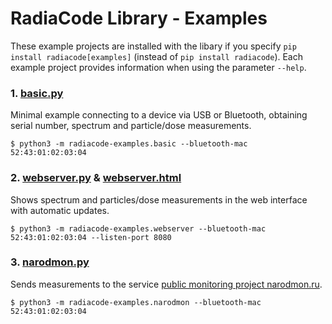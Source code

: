# RadiaCode Library - Examples

These example projects are installed with the libary if you specify `pip install radiacode[examples]` (instead of `pip install radiacode`).
Each example project provides information when using the parameter `--help`.

### 1. [basic.py](./basic.py)
Minimal example connecting to a device via USB or Bluetooth, obtaining serial number, spectrum and particle/dose measurements.
```
$ python3 -m radiacode-examples.basic --bluetooth-mac 52:43:01:02:03:04
```

### 2. [webserver.py](./webserver.py) & [webserver.html](./webserver.html)
Shows spectrum and particles/dose measurements in the web interface with automatic updates.
```
$ python3 -m radiacode-examples.webserver --bluetooth-mac 52:43:01:02:03:04 --listen-port 8080
```

### 3. [narodmon.py](./narodmon.py)
Sends measurements to the service [public monitoring project narodmon.ru](https://narodmon.ru).
```
$ python3 -m radiacode-examples.narodmon --bluetooth-mac 52:43:01:02:03:04
```
